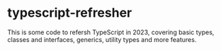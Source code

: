 # typescript-refresher

This is some code to refersh TypeScript in 2023, covering basic types, classes and interfaces, generics, utility types and more features.

